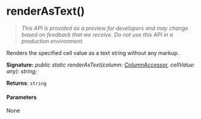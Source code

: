 # renderAsText()

> _This API is provided as a preview for developers and may change based on feedback that we receive.  Do not use this API in a production environment._

Renders the specified cell value as a text string without any markup.

**Signature:** _public static renderAsText(column: [ColumnAccessor](../../sp-listview-extensibility/class/columnaccessor.md), cellValue: any): string;_

**Returns**: `string`





#### Parameters
None


